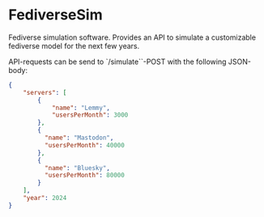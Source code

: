 # FediverseSim

Fediverse simulation software.
Provides an API to simulate a customizable fediverse model for the next few years.

API-requests can be send to `/simulate``-POST with the following JSON-body:

```json
{
    "servers": [
        {
            "name": "Lemmy",
            "usersPerMonth": 3000
        },
        {
          "name": "Mastodon",
          "usersPerMonth": 40000
        },
        {
          "name": "Bluesky",
          "usersPerMonth": 80000
        }
    ],
    "year": 2024
}
```
